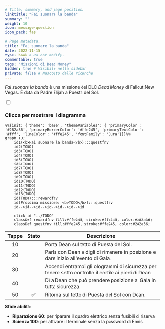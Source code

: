 ```yaml
---
# Title, summary, and page position.
linktitle: "Fai suonare la banda"
summary: ""
weight: 10
icon: message-question
icon_pack: fas

# Page metadata.
title: "Fai suonare la banda"
date: 2022-11-15
type: book # Do not modify.
commentable: true
tags: "Missioni di Dead Money"
hidden: true # Visibile nella sidebar
private: false # Nascosto dalle ricerche
---
```


<div class="fnv">


*Fai suonare la banda* è una missione del DLC *Dead Money* di Fallout:New Vegas. È data da Padre Elijah a Puesta del Sol.


<section class="chart-collapse">
<input type="checkbox" name="collapse2" id="handle2">
<h3 class="handle">
<label for="handle2">Clicca per mostrare il diagramma</label>
</h3>
<div class="content">

```mermaid
%%{init: {'theme': 'base', 'themeVariables': { 'primaryColor': '#282a36', 'primaryBorderColor': '#ffe245', 'primaryTextColor': '#fff', 'lineColor': '#ffe245', 'fontFamily': 'Jura'}}}%%
graph TD;
    id1(<b>Fai suonare la banda</b>):::questfnv
    id2(TODO)
    id3(TODO)
    id4(TODO)
    id5(TODO)
    id6(TODO)
    id7(TODO) 
    id8(TODO)
    id9(TODO)
    id10(TODO)
    id11(TODO)
    id12(TODO)
    id13(TODO) 
    id(TODO):::rewardfnv
    id(Prossima missione: <b>TODO</b>):::questfnv
    id-->id-->id-->id-->id-->id-->id
    
    click id "../TODO"
    classDef rewardfnv fill:#ffe245, stroke:#ffe245, color:#282a36;
    classDef questfnv fill:#ffe245, stroke:#ffe245, color:#282a36;
```

</div>
</section>

| Tappe |       Stato        | Descrizione |
|:-----:|:------------------:| ----------- |
|                           10                          |            | Porta Dean sul tetto di Puesta del Sol.                                                                                                                                     |
|                           20                          |            | Parla con Dean e digli di rimanere in posizione e dare inizio all'evento di Gala.                                                                                           |
|                           30                          |            | Accendi entrambi gli ologrammi di sicurezza per tenere sotto controllo il cortile ai piedi di Dean.                                                                         |
|                           40                          |            | Dì a Dean che può prendere posizione al Gala in tutta sicurezza.                                                                                                            |
|                           50                          | :white_check_mark: | Ritorna sul tetto di Puesta del Sol con Dean.                                                                                                                               |



**Sfide abilità**:
- **Riparazione 60**: per riparare il quadro elettrico senza fusibili di riserva
- **Scienza 100**: per attivare il terminale senza la password di Ennis





</div>


